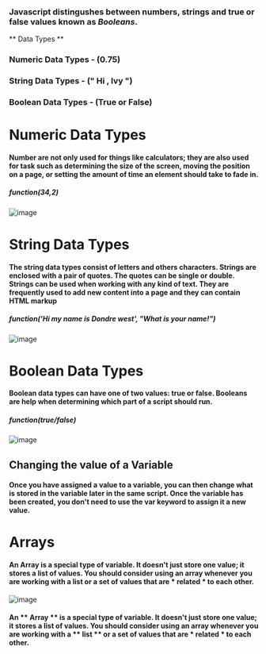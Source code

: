 ### Javascript distingushes between **numbers**, **strings** and **true** or **false** values known as *Booleans*.
** Data Types **  
### Numeric Data Types   -   (0.75)
### String Data Types    -  (" Hi , Ivy ")
### Boolean Data Types   - (True or False)

# Numeric Data Types
#### Number are not only used for things like calculators; they are also used for task such as determining the size of the screen, moving the position on a page, or setting the amount of time an element should take to fade in.
##### function(34,2)

![image](https://user-images.githubusercontent.com/74502839/119375663-0f68cd00-bc89-11eb-8fa3-44c110029b23.png)

# String Data Types 
#### The string data types consist of letters and others characters. Strings are enclosed with a pair of quotes. The quotes can be single or double. Strings can be used when working with any kind of text. They are frequently used to add new content into a page and they can contain HTML markup
##### function('Hi my name is Dondre west', "What is your name!")

![image](https://user-images.githubusercontent.com/74502839/119375024-4d192600-bc88-11eb-989e-4689387a9089.png)

# Boolean Data Types
#### Boolean data types can have one of two values: true or false. Booleans are help when determining which part of a script should run. 
##### function(true/false)

![image](https://user-images.githubusercontent.com/74502839/119374770-fc093200-bc87-11eb-80b0-b890b097a96c.png)

## Changing the value of a Variable 
#### Once you have assigned a value to a variable, you can then change what is stored in the variable later in the same script. Once the variable has been created, you don't need to use the var keyword to assign it a new value.

# Arrays
#### An **Array** is a special type of variable. It doesn't just store one value; it stores a list of values. You should consider using an array whenever you are working with a **list** or a set of values that are * related * to each other. 
![image](https://user-images.githubusercontent.com/74502839/119374342-74bbbe80-bc87-11eb-8fb2-ad3627f75df9.png)

#### An ** Array ** is a special type of variable. It doesn't just store one value; it stores a list of values. You should consider using an array whenever you are working with a ** list ** or a set of values that are * related * to each other. 
